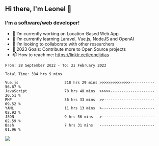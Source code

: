 ## Hi there, I'm Leonel 👋

### I'm a software/web developer!
- 🔭 I’m currently working on Location-Based Web App
- 🌱 I’m currently learning Laravel, Vue.js, NodeJS and OpenAI
- 👯 I’m looking to collaborate with other researchers
- 🥅 2023 Goals: Contribute more to Open Source projects
- 📫 How to reach me: https://linktr.ee/leoneljdias

<!--START_SECTION:waka-->

```text
From: 28 September 2022 - To: 22 February 2023

Total Time: 384 hrs 9 mins

Vue.js                     218 hrs 29 mins >>>>>>>>>>>>>>-----------   56.87 %
JavaScript                 78 hrs 48 mins  >>>>>--------------------   20.51 %
PHP                        36 hrs 33 mins  >>-----------------------   09.52 %
YAML                       11 hrs 13 mins  >------------------------   02.92 %
JSON                       9 hrs 56 mins   >------------------------   02.59 %
Bash                       7 hrs 31 mins   -------------------------   01.96 %
```

<!--END_SECTION:waka-->

![](https://komarev.com/ghpvc/?username=leoneljdias&color=blue&style=flat-square)
